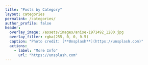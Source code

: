 ```yaml
---
title: "Posts by Category"
layout: categories
permalink: /categories/
author_profile: false
header:
  overlay_image: /assets/images/anise-1971492_1280.jpg
  overlay_filter: rgba(255, 0, 0, 0.5)
  caption: "Photo credit: [**Unsplash**](https://unsplash.com)"
  actions:
    - label: "More Info"
      url: "https://unsplash.com"
---
```

